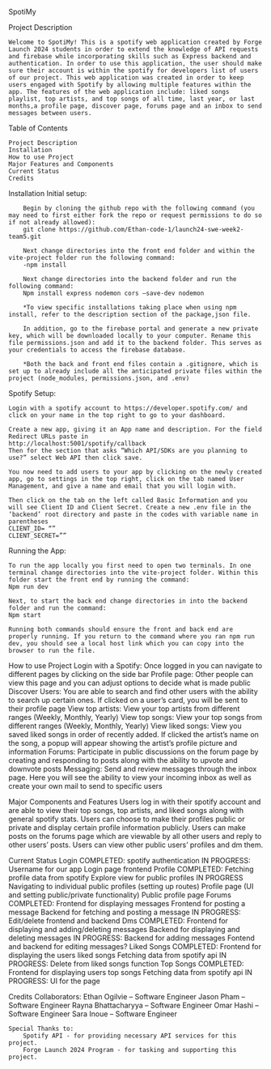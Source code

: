 SpotiMy

Project Description

	Welcome to SpotiMy! This is a spotify web application created by Forge Launch 2024 students in order to extend the knowledge of API requests and firebase while incorporating skills such as Express backend and authentication. In order to use this application, the user should make sure their account is within the spotify for developers list of users of our project. This web application was created in order to keep users engaged with Spotify by allowing multiple features within the app. The features of the web application include: liked songs playlist, top artists, and top songs of all time, last year, or last months,a profile page, discover page, forums page and an inbox to send messages between users.

Table of Contents

    Project Description 
    Installation
    How to use Project
    Major Features and Components
    Current Status
    Credits

Installation
    Initial setup: 

        Begin by cloning the github repo with the following command (you may need to first either fork the repo or request permissions to do so if not already allowed): 
        git clone https://github.com/Ethan-code-1/launch24-swe-week2-team5.git 

        Next change directories into the front end folder and within the vite-project folder run the following command: 
        -npm install 

        Next change directories into the backend folder and run the following command: 
        Npm install express nodemon cors –save-dev nodemon 

        *To view specific installations taking place when using npm install, refer to the description section of the package,json file. 

        In addition, go to the firebase portal and generate a new private key, which will be downloaded locally to your computer. Rename this file permissions.json and add it to the backend folder. This serves as your credentials to access the firebase database. 

        *Both the back and front end files contain a .gitignore, which is set up to already include all the anticipated private files within the project (node_modules, permissions.json, and .env)

Spotify Setup:

    Login with a spotify account to https://developer.spotify.com/ and click on your name in the top right to go to your dashboard. 

    Create a new app, giving it an App name and description. For the field Redirect URLs paste in
    http://localhost:5001/spotify/callback
    Then for the section that asks “Which API/SDKs are you planning to use?” select Web API then click save.

    You now need to add users to your app by clicking on the newly created app, go to settings in the top right, click on the tab named User Management, and give a name and email that you will login with. 

    Then click on the tab on the left called Basic Information and you will see Client ID and Client Secret. Create a new .env file in the ‘backend’ root directory and paste in the codes with variable name in parentheses
    CLIENT_ID= “”
    CLIENT_SECRET=”” 


Running the App:

    To run the app locally you first need to open two terminals. In one terminal change directories into the vite-project folder. Within this folder start the front end by running the command:
    Npm run dev

    Next, to start the back end change directories in into the backend folder and run the command:
    Npm start

    Running both commands should ensure the front and back end are properly running. If you return to the command where you ran npm run dev, you should see a local host link which you can copy into the browser to run the file. 
	


How to use Project
    Login with a Spotify: Once logged in you can navigate to different pages by clicking on the side bar
    Profile page: Other people can view this page and you can adjust options to decide what is made public
    Discover Users: You are able to search and find other users with the ability to search up certain ones. If clicked on a user’s card, you will be sent to their profile page
    View top artists: View your top artists from different ranges (Weekly, Monthly, Yearly)
    View top songs: View your top songs from different ranges (Weekly, Monthly, Yearly)
    View liked songs: View you saved liked songs in order of recently added. If clicked the artist’s name on the song, a popup will appear showing the artist’s profile picture and information
    Forums: Participate in public discussions on the forum page by creating and responding to posts along with the ability to upvote and downvote posts
    Messaging: Send and review messages through the inbox page. Here you will see the ability to view your incoming inbox as well as create your own mail to send to specific users

Major Components and Features 
    Users log in with their spotify account and are able to view their top songs, top artists, and liked songs along with general spotify stats.
    Users can choose to make their profiles public or private and display certain profile information publicly.
    Users can make posts on the forums page which are viewable by all other users and reply to other users’ posts.
    Users can view other public users’ profiles and dm them.



Current Status
    Login
        COMPLETED: 
            spotify authentication
        IN PROGRESS:
            Username for our app
            Login page frontend
    Profile
        COMPLETED:
            Fetching profile data from spotify
            Explore view for public profiles
        IN  PROGRESS
            Navigating to individual public profiles (setting up routes)
            Profile page (UI and setting public/private functionality)
            Public profile page
    Forums 
        COMPLETED:
            Frontend for displaying messages
            Frontend for posting a message
            Backend for fetching and posting a message
        IN PROGRESS:
            Edit/delete frontend and backend
    Dms 
        COMPLETED:
            Frontend for displaying and adding/deleting messages
            Backend for displaying and deleting messages
        IN PROGRESS:
            Backend for adding messages
            Fontend and backend for editing messages?
    Liked Songs
        COMPLETED:
            Frontend for displaying the users liked songs
            Fetching data from spotify api
        IN PROGRESS:
            Delete from liked songs function
    Top Songs
        COMPLETED:
            Frontend for displaying users top songs
            Fetching data from spotify api
        IN PROGRESS:
            UI for the page


Credits 
    Collaborators:
        Ethan Ogilvie – Software Engineer
        Jason Pham – Software Engineer
        Rayna Bhattacharyya – Software Engineer
        Omar Hashi – Software Engineer
        Sara Inoue – Software Engineer

    Special Thanks to:
        Spotify API - for providing necessary API services for this project.
        Forge Launch 2024 Program - for tasking and supporting this project.


